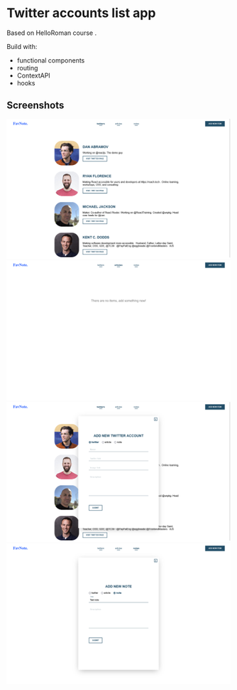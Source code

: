 # Twitter accounts list app

Based on HelloRoman course .

Build with:
- functional components
- routing
- ContextAPI
- hooks


## Screenshots

![](showcase/Screen%20Shot%202022-10-13%20at%2014.19.23.png)
![](showcase/Screen%20Shot%202022-10-13%20at%2014.19.41.png)
![](showcase/Screen%20Shot%202022-10-13%20at%2014.19.33.png)
![](showcase/Screen%20Shot%202022-10-13%20at%2014.20.46.png)
